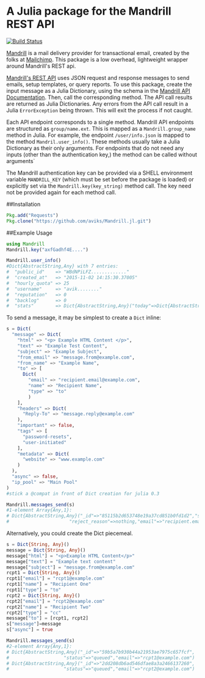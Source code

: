 # A Julia package for the Mandrill REST API

[![Build Status](https://travis-ci.org/aviks/Mandrill.jl.svg?branch=master)](https://travis-ci.org/aviks/Mandrill.jl)

[Mandrill](https://mandrill.com/) is a mail delivery provider for transactional email, created by the folks at
[Mailchimp](https://mailchimp.com). This package is a low overhead, lightweight wrapper around
Mandrill's REST api.

[Mandrill's REST API](https://mandrillapp.com/api/docs/) uses JSON request and response messages to send emails, setup templates, or query reports. To use this package, create the input message as a Julia Dictionary, using the schema in the [Mandrill API Documentation](https://mandrillapp.com/api/docs/). Then, call the corresponding method. The API call results are returned as Julia Dictionaries. Any errors from the API call result in a Julia `ErrorException` being thrown. This will exit the process if not caught. 

Each API endpoint corresponds to a single method. Mandrill API endpoints are structured as `group/name.ext`. This is mapped as a `Mandrill.group_name` method in Julia. For example, the endpoint `/user/info.json` is mapped to the method `Mandril.user_info()`. These methods usually take a Julia Dictionary as their only arguments. For endpoints that do not need any inputs (other than the authentication key,) the method can be called without arguments`

The Mandrill authentication key can be provided via a SHELL environment variable `MANDRILL_KEY` (which must be set before the package is loaded) or explicitly set via the `Mandrill.key(key_string)` method call. The key need not be provided again for each method call.

##Installation
```julia
Pkg.add("Requests")
Pkg.clone("https://github.com/aviks/Mandrill.jl.git")
```

##Example Usage
```julia
using Mandrill
Mandrill.key("axfGadhf4E....")

Mandrill.user_info()
#Dict{AbstractString,Any} with 7 entries:
#  "public_id"    => "WBdNPiLFZ............."
#  "created_at"   => "2015-11-02 14:15:30.37005"
#  "hourly_quota" => 25
#  "username"     => "avik........"
#  "reputation"   => 0
#  "backlog"      => 0
#  "stats"        => Dict{AbstractString,Any}("today"=>Dict{AbstractString,Any}("hard_bounces"=>0,"unique_op…
```
To send a message, it may be simplest to create a `Dict` inline:
```julia
s = Dict(
  "message" => Dict(
    "html" => "<p> Example HTML Content </p>",
    "text" => "Example Test Content",
    "subject" => "Example Subject",
    "from_email" => "message.from@example.com",
    "from_name" => "Example Name",
    "to" => [
      Dict(
        "email" => "recipient.email@example.com",
        "name" => "Recipient Name",
        "type" => "to"
        )
    ],
    "headers" => Dict(
      "Reply-To" => "message.reply@example.com"
    ),
    "important" => false,
    "tags" => [
      "password-resets",
      "user-initiated"
    ],
    "metadata" => Dict(
      "website" => "www.example.com"
    )
  ),
  "async" => false,
  "ip_pool" => "Main Pool"
)
#stick a @compat in front of Dict creation for julia 0.3

Mandrill.messages_send(s)
#1-element Array{Any,1}:
# Dict{AbstractString,Any}("_id"=>"85115b2d653748e19a37cd851b0fd1d2","status"=>"sent",
#                      "reject_reason"=>nothing,"email"=>"recipient.email@example.com")
```

Alternatively, you could create the Dict piecemeal.

```julia
s = Dict{String, Any}()
message = Dict{String, Any}()
message["html"] = "<p>Example HTML Content</p>"
message["text"] = "Example text content"
message["subject"] = "message.from@example.com"
rcpt1 = Dict{String, Any}()
rcpt1["email"] = "rcpt1@example.com"
rcpt1["name"] = "Recipient One"
rcpt1["type"] = "to"
rcpt2 = Dict{String, Any}()
rcpt2["email"] = "rcpt2@example.com"
rcpt2["name"] = "Recipient Two"
rcpt2["type"] = "cc"
message["to"] = [rcpt1, rcpt2]
s["message"]=message
s["async"] = true

Mandrill.messages_send(s)
#2-element Array{Any,1}:
# Dict{AbstractString,Any}("_id"=>"59b5a7b930b44a21953ae7975c657fcf",
#                    "status"=>"queued","email"=>"rcpt1@example.com")
# Dict{AbstractString,Any}("_id"=>"2dd208db6ad546dfae8a3a2466137260",
#                    "status"=>"queued","email"=>"rcpt2@example.com")
```
